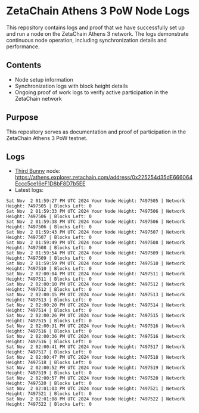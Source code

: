 # ZetaChain Athens 3 PoW Node Logs
This repository contains logs and proof that we have successfully set up and run a node on the ZetaChain Athens 3 network. The logs demonstrate continuous node operation, including synchronization details and performance.

## Contents
- Node setup information
- Synchronization logs with block height details
- Ongoing proof of work logs to verify active participation in the ZetaChain network

## Purpose
This repository serves as documentation and proof of participation in the ZetaChain Athens 3 PoW testnet.

## Logs

- [Third Bunny](https://thirdbunny.xyz/) node: https://athens.explorer.zetachain.com/address/0x225254d35dE666064Eccc5ce16eF1D8bF8D7b5EE
- Latest logs:
```
Sat Nov  2 01:59:27 PM UTC 2024 Your Node Height: 7497505 | Network Height: 7497505 | Blocks Left: 0
Sat Nov  2 01:59:33 PM UTC 2024 Your Node Height: 7497506 | Network Height: 7497506 | Blocks Left: 0
Sat Nov  2 01:59:38 PM UTC 2024 Your Node Height: 7497506 | Network Height: 7497506 | Blocks Left: 0
Sat Nov  2 01:59:43 PM UTC 2024 Your Node Height: 7497507 | Network Height: 7497507 | Blocks Left: 0
Sat Nov  2 01:59:49 PM UTC 2024 Your Node Height: 7497508 | Network Height: 7497508 | Blocks Left: 0
Sat Nov  2 01:59:54 PM UTC 2024 Your Node Height: 7497509 | Network Height: 7497509 | Blocks Left: 0
Sat Nov  2 01:59:59 PM UTC 2024 Your Node Height: 7497510 | Network Height: 7497510 | Blocks Left: 0
Sat Nov  2 02:00:04 PM UTC 2024 Your Node Height: 7497511 | Network Height: 7497511 | Blocks Left: 0
Sat Nov  2 02:00:10 PM UTC 2024 Your Node Height: 7497512 | Network Height: 7497512 | Blocks Left: 0
Sat Nov  2 02:00:15 PM UTC 2024 Your Node Height: 7497513 | Network Height: 7497513 | Blocks Left: 0
Sat Nov  2 02:00:20 PM UTC 2024 Your Node Height: 7497514 | Network Height: 7497514 | Blocks Left: 0
Sat Nov  2 02:00:26 PM UTC 2024 Your Node Height: 7497515 | Network Height: 7497515 | Blocks Left: 0
Sat Nov  2 02:00:31 PM UTC 2024 Your Node Height: 7497516 | Network Height: 7497516 | Blocks Left: 0
Sat Nov  2 02:00:36 PM UTC 2024 Your Node Height: 7497516 | Network Height: 7497516 | Blocks Left: 0
Sat Nov  2 02:00:41 PM UTC 2024 Your Node Height: 7497517 | Network Height: 7497517 | Blocks Left: 0
Sat Nov  2 02:00:47 PM UTC 2024 Your Node Height: 7497518 | Network Height: 7497518 | Blocks Left: 0
Sat Nov  2 02:00:52 PM UTC 2024 Your Node Height: 7497519 | Network Height: 7497519 | Blocks Left: 0
Sat Nov  2 02:00:57 PM UTC 2024 Your Node Height: 7497520 | Network Height: 7497520 | Blocks Left: 0
Sat Nov  2 02:01:03 PM UTC 2024 Your Node Height: 7497521 | Network Height: 7497521 | Blocks Left: 0
Sat Nov  2 02:01:08 PM UTC 2024 Your Node Height: 7497522 | Network Height: 7497522 | Blocks Left: 0
```
